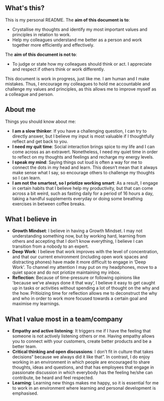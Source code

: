 ## What's this?
This is my personal README. The **aim of this document is to**:

* Crystallise my thoughts and identify my most important values and principles in relation to work.
* Help my colleagues understand me better as a person and work together more efficiently and effectively. 

The **aim of this document is not to**:
* To judge or state how my colleagues should think or act. I appreciate and respect if others think or work differently. 

This document is work in progress, just like me. I am human and I make mistakes. Thus, I encourage my colleagues to hold me accountable and challenge my values and principles, as this allows me to improve myself as a colleague and person. 

## About me
Things you should know about me:
* **I am a slow thinker**: If you have a challenging question, I can try to  directly answer, but I believe my input is most valuable if I thoughtfully reflect and get back to you. 
* **I need my quit time**:  Social interaction brings spice to my life and I can come across as an extravert. Nonetheless, I need my quiet time in order to reflect on my thoughts and feelings and recharge my energy levels.
* **I speak my mind**: Saying things out loud is often a way for me to connect the dots in my head and learn. This doesn’t mean that it always make sense what I say, so encourage others to challenge my thoughts so I can learn. 
* **I am not the smartest, so I priotize working smart**:  As a result, I engage in certain habits that I believe help my productivity, but that can come across a bit weird, such as fasting daily for a period of 16 hours a day, taking a handful supplements everyday or doing some breathing exercises in between coffee breaks.


##  What I believe in
* **Growth Mindset**: I believe in having a Growth Mindset.  I may not understanding something now, but by working hard, learning from others and accepting that I don’t know everything, I believe I can transition from a nobody to an expert. 
* **Deep Work**: I believe that work improves with the level of concentration, and that our current environment (including open work spaces and distracting phones) have made it more difficult to engage in ‘Deep Work'. To channel my attention I may put on my headphones, move to a quiet space and do not priotize maintaining my inbox. 
* **Reflection**: Because of time-pressure or following opinions like 'because we’ve always done it that way’, I believe it easy to get caught up in tasks or activities without spending a lot of thought on the why and the how. Pritioizing time for reflection allows me to deconstruct the why and who in order to work more focused towards a certain goal and maximise my learnings.

## What I value most in a team/company
* **Empathy and active listening**:  It triggers me if I have the feeling that someone is not actively listening others or me. Having empathy allows you to connect with your customers, create better products and be a better team. 
* **Critical thinking and open discussions**: I don’t fit in culture that takes decisions“ because we always did it like that”. In contrast, I do enjoy working in an environment in which  people are encouraged to share thoughts, ideas and questions, and that has employees that engage in passionate discussion in which everybody has the feeling he/she can contribute, be heard and feel respected. 
* **Learning**:  Learning new things makes me happy, so it is essential for me to work in an environment where learning and personal development is emphasised.
